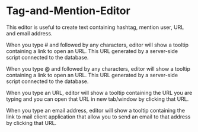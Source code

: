 # Tag-and-Mention-Editor
This editor is useful to create text containing hashtag, mention user, URL and email address. 

When you type # and followed by any characters, editor will show a tooltip containing a link to open an URL. This URL generated by a server-side script connected to the database. 

When you type @ and followed by any characters, editor will show a tooltip containing a link to open an URL. This URL generated by a server-side script connected to the database.

When you type an URL, editor will show a tooltip containing the URL you are typing and you can open that URL in new tab/window by clicking that URL.

When you type an email address, editor will show a tooltip containing the link to mail client application that allow you to send an email to that address by clicking that URL.
